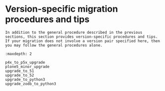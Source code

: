 # Version-specific migration procedures and tips

```{admonition} Description
In addition to the general procedure described in the previous sections, this section provides version-specific procedures and tips.
If your migration does not involve a version pair specified here, then you may follow the general procedures alone.
```

```{toctree}
:maxdepth: 2

p4x_to_p5x_upgrade
plone5_minor_upgrade
upgrade_to_51
upgrade_to_52
upgrade_to_python3
upgrade_zodb_to_python3
```
